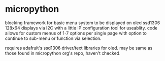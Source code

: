 # micropython

blocking framework for basic menu system to be displayed on oled ssd1306 128x64 displays via I2C with a little IP configuration tool for useablity. code allows for custom menus of 1-7 options per single page with option to continue to sub-menu or function via selection.

requires adafruit's ssd1306 driver/text libraries for oled. may be same as those found in micropython org's repo, haven't checked.

